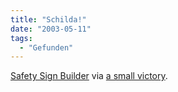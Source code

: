 ```yaml
---
title: "Schilda!"
date: "2003-05-11"
tags:
  - "Gefunden"
---
```


[Safety Sign Builder](http://www.stclaire.com/safety_sign_builder/ssb-panel.php "SAFETY SIGN BUILDER") via [a small victory](http://www.asmallvictory.net/archives/003462.html#003462).


